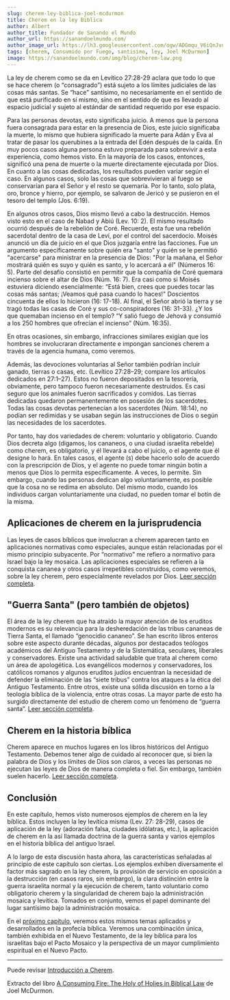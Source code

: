 ```yaml
---
slug: cherem-ley-biblica-joel-mcdurmon
title: Cherem en la ley Biblica
author: Albert
author_title: Fundador de Sanando el Mundo
author_url: https://sanandoelmundo.com/
author_image_url: https://lh3.googleusercontent.com/ogw/ADGmqu_V6iQnJvuIOUFQJ8ebZQW6vvBd8lk0fipmF92Z
tags: [cherem, Consumido por Fuego, santisimo, ley, Joel McDurmon]
image: https://sanandoelmundo.com/img/blog/cherem-law.png
---
```


La ley de cherem como se da en Levítico 27:28-29 aclara que todo lo que se hace cherem (o “consagrado”) está sujeto a los límites judiciales de las cosas más santas. Se “hace” santísimo, no necesariamente en el sentido de que está purificado en sí mismo, sino en el sentido de que es llevado al espacio judicial y sujeto al estándar de santidad requerido por ese espacio.

<!--truncate-->

Para las personas devotas, esto significaba juicio. A menos que la persona fuera consagrada para estar en la presencia de Dios, este juicio significaba la muerte, lo mismo que hubiera significado la muerte para Adán y Eva al tratar de pasar los querubines a la entrada del Edén después de la caída. En muy pocos casos alguna persona estuvo preparada para sobrevivir a esta experiencia, como hemos visto. En la mayoría de los casos, entonces, significó una pena de muerte o la muerte directamente ejecutada por Dios. En cuanto a las cosas dedicadas, los resultados pueden variar según el caso. En algunos casos, solo las cosas que sobrevivieran al fuego se conservarían para el Señor y el resto se quemaría. Por lo tanto, solo plata, oro, bronce y hierro, por ejemplo, se salvaron de Jericó y se pusieron en el tesoro del templo (Jos. 6:19).

En algunos otros casos, Dios mismo llevó a cabo la destrucción. Hemos visto esto en el caso de Nabad y Abiú (Lev. 10: 2). El mismo resultado ocurrió después de la rebelión de Coré. Recuerde, esta fue una rebelión sacerdotal dentro de la casa de Leví, por el control del sacerdocio. Moisés anunció un día de juicio en el que Dios juzgaría entre las facciones. Fue un argumento específicamente sobre quién era "santo" y quién se le permitió "acercarse" para ministrar en la presencia de Dios: "Por la mañana, el Señor mostrará quién es suyo y quién es santo, y lo acercará a él" (Números 16: 5). Parte del desafío consistió en permitir que la compañía de Coré quemara incienso sobre el altar de Dios (Núm. 16: 7). Era casi como si Moisés estuviera diciendo esencialmente: “Está bien, crees que puedes tocar las cosas más santas; ¡Veamos qué pasa cuando lo haces!" Doscientos cincuenta de ellos lo hicieron (16: 17-18). Al final, el Señor abrió la tierra y se tragó todas las casas de Coré y sus co-conspiradores (16: 31-33). ¿Y los que quemaban incienso en el templo? “Y salió fuego de Jehová y consumió a los 250 hombres que ofrecían el incienso” (Núm. 16:35).

En otras ocasiones, sin embargo, infracciones similares exigían que los hombres se involucraran directamente e impongan sanciones cherem a través de la agencia humana, como veremos.

Además, las devociones voluntarias al Señor también podrían incluir ganado, tierras o casas, etc. (Levítico 27:28–29; compare los artículos dedicados en 27:1–27). Estos no fueron depositados en la tesorería, obviamente, pero tampoco fueron necesariamente destruidos. Es casi seguro que los animales fueron sacrificados y comidos. Las tierras dedicadas quedaron permanentemente en posesión de los sacerdotes. Todas las cosas devotas pertenecían a los sacerdotes (Núm. 18:14), no podían ser redimidas y se usaban según las instrucciones de Dios o según las necesidades de los sacerdotes.

Por tanto, hay dos variedades de cherem: voluntario y obligatorio. Cuando Dios decreta algo (digamos, los cananeos, o una ciudad israelita rebelde) como cherem, es obligatorio, y él llevará a cabo el juicio, o el agente que él designe lo hará. En tales casos, el agente (s) debe hacerlo solo de acuerdo con la prescripción de Dios, y el agente no puede tomar ningún botín a menos que Dios lo permita específicamente. A veces, lo permite. Sin embargo, cuando las personas dedican algo voluntariamente, es posible que la cosa no se redima en absoluto. Del mismo modo, cuando los individuos cargan voluntariamente una ciudad, no pueden tomar el botín de la misma.

## Aplicaciones de cherem en la jurisprudencia

Las leyes de casos bíblicos que involucran a cherem aparecen tanto en aplicaciones normativas como especiales, aunque están relacionadas por el mismo principio subyacente. Por “normativo” me refiero a normativo para Israel bajo la ley mosaica. Las aplicaciones especiales se refieren a la conquista cananea y otros casos irrepetibles construidos, como veremos, sobre la ley cherem, pero especialmente revelados por Dios. [Leer sección completa](/blog/cherem-ley-aplicaciones-jurisprudencia-joel-mcdurmon).

## "Guerra Santa" (pero también de objetos)

El área de la ley cherem que ha atraído la mayor atención de los eruditos modernos es su relevancia para la desheredación de las tribus cananeas de Tierra Santa, el llamado “genocidio cananeo”. Se han escrito libros enteros sobre este aspecto durante décadas, algunos por destacados teólogos académicos del Antiguo Testamento y de la Sistemática, seculares, liberales y conservadores. Existe una actividad saludable que trata al cherem como un área de apologética. Los evangélicos modernos y conservadores, los católicos romanos y algunos eruditos judíos encuentran la necesidad de defender la eliminación de las “siete tribus” contra los ataques a la ética del Antiguo Testamento. Entre otros, existe una sólida discusión en torno a la teología bíblica de la violencia, entre otras cosas. La mayor parte de esto ha surgido directamente del estudio de cherem como un fenómeno de “guerra santa”. [Leer sección completa](/blog/cherem-ley-guerra-santa-tambien-objetos-joel-mcdurmon).

## Cherem en la historia bíblica

Cherem aparece en muchos lugares en los libros históricos del Antiguo Testamento. Debemos tener algo de cuidado al reconocer que, si bien la palabra de Dios y los límites de Dios son claros, a veces las personas no ejecutan las leyes de Dios de manera completa o fiel. Sin embargo, también suelen hacerlo.  [Leer sección completa](/blog/cherem-ley-historia-biblica-joel-mcdurmon).

## Conclusión

En este capítulo, hemos visto numerosos ejemplos de cherem en la ley bíblica. Estos incluyen la ley levítica misma (Lev. 27: 28-29), casos de aplicación de la ley (adoración falsa, ciudades idólatras, etc.), la aplicación de cherem en la así llamada doctrina de la guerra santa y varios ejemplos en el historia bíblica del antiguo Israel.

A lo largo de esta discusión hasta ahora, las características señaladas al principio de este capítulo son ciertas. Los ejemplos exhiben diversamente el factor más sagrado en la ley cherem, la provisión de servicio en oposición a la destrucción (en casos raros, sin embargo), la clara distinción entre la guerra israelita normal y la ejecución de cherem, tanto voluntario como obligatorio cherem y la singularidad de cherem bajo la administración mosaica y levítica. Tomados en conjunto, vemos el papel dominante del lugar santísimo bajo la administración mosaica.

En el [próximo capítulo](/blog/cherem-profecia-biblica-joel-mcdurmon), veremos estos mismos temas aplicados y desarrollados en la profecía bíblica. Veremos una combinación única, también exhibida en el Nuevo Testamento, de la ley bíblica para los israelitas bajo el Pacto Mosaico y la perspectiva de un mayor cumplimiento espiritual en el Nuevo Pacto.

------

Puede revisar [Introducción a Cherem](/blog/introduccion-cherem).

<div class="alert alert--secondary" role="info">
  Extracto del libro <a href="https://www.amazon.com/Consuming-Fire-Holy-Holies-Biblical/dp/1078311242">A Consuming Fire: The Holy of Holies in Biblical Law</a> de Joel McDurmon.
</div>